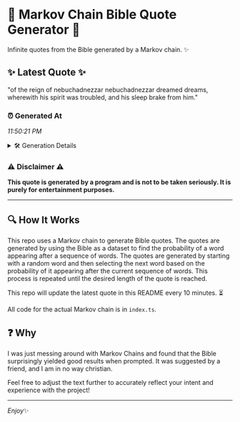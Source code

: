 # 📖 Markov Chain Bible Quote Generator 📖

Infinite quotes from the Bible generated by a Markov chain. ✨

## ✨ Latest Quote ✨
"of the reign of nebuchadnezzar nebuchadnezzar dreamed dreams, wherewith his spirit was troubled, and his sleep brake from him."

### ⏰ Generated At
*11:50:21 PM*

<details>
    <summary>🛠️ Generation Details</summary>
    <p>
        <strong>🌱 Seed:</strong> of<br>
        <strong>🔄 Iterations:</strong> 18<br>
        <strong>📜 Context History:</strong><br>[ of ]: the<br>[ of, the ]: reign<br>[ of, the, reign ]: of<br>[ of, the, reign, of ]: nebuchadnezzar<br>[ of, the, reign, of, nebuchadnezzar ]: nebuchadnezzar<br>[ of, the, reign, of, nebuchadnezzar, nebuchadnezzar ]: dreamed<br>[ the, reign, of, nebuchadnezzar, nebuchadnezzar, dreamed ]: dreams,<br>[ reign, of, nebuchadnezzar, nebuchadnezzar, dreamed, dreams, ]: wherewith<br>[ of, nebuchadnezzar, nebuchadnezzar, dreamed, dreams,, wherewith ]: his<br>[ nebuchadnezzar, nebuchadnezzar, dreamed, dreams,, wherewith, his ]: spirit<br>[ nebuchadnezzar, dreamed, dreams,, wherewith, his, spirit ]: was<br>[ dreamed, dreams,, wherewith, his, spirit, was ]: troubled,<br>[ dreams,, wherewith, his, spirit, was, troubled, ]: and<br>[ wherewith, his, spirit, was, troubled,, and ]: his<br>[ his, spirit, was, troubled,, and, his ]: sleep<br>[ spirit, was, troubled,, and, his, sleep ]: brake<br>[ was, troubled,, and, his, sleep, brake ]: from<br>[ troubled,, and, his, sleep, brake, from ]: him.<br>
    </p>
</details>

### ⚠️ Disclaimer ⚠️
**This quote is generated by a program and is not to be taken seriously. It is purely for entertainment purposes.**

---

## 🔍 How It Works

This repo uses a Markov chain to generate Bible quotes. The quotes are generated by using the Bible as a dataset to find the probability of a word appearing after a sequence of words. The quotes are generated by starting with a random word and then selecting the next word based on the probability of it appearing after the current sequence of words. This process is repeated until the desired length of the quote is reached.

This repo will update the latest quote in this README every 10 minutes. ⏳

All code for the actual Markov chain is in `index.ts`.

## ❓ Why

I was just messing around with Markov Chains and found that the Bible surprisingly yielded good results when prompted. 
It was suggested by a friend, and I am in no way christian.

Feel free to adjust the text further to accurately reflect your intent and experience with the project!

---

*Enjoy*✨
